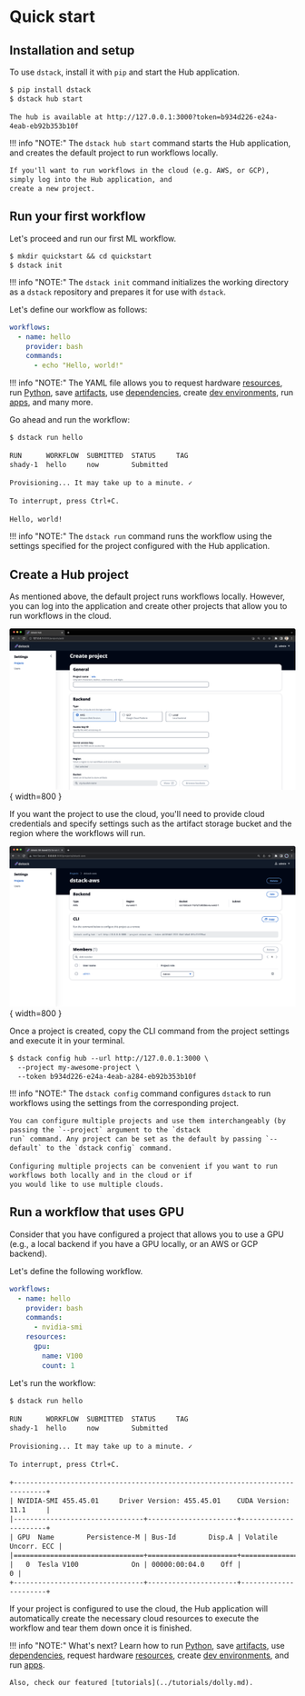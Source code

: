 # Quick start

## Installation and setup

To use `dstack`, install it with `pip` and start the Hub application.

<div class="termy">

```shell
$ pip install dstack
$ dstack hub start

The hub is available at http://127.0.0.1:3000?token=b934d226-e24a-4eab-eb92b353b10f
```

</div>

!!! info "NOTE:"
    The `dstack hub start` command starts the Hub application,
    and creates the default project to run workflows locally.

    If you'll want to run workflows in the cloud (e.g. AWS, or GCP), simply log into the Hub application, and 
    create a new project.

## Run your first workflow

Let's proceed and run our first ML workflow.

<div class="termy">

```shell
$ mkdir quickstart && cd quickstart
$ dstack init
```

</div>

!!! info "NOTE:"
    The `dstack init` command initializes the working directory as a `dstack` repository
    and prepares it for use with `dstack`.

Let's define our workflow as follows:

<div editor-title=".dstack/workflows/hello.yaml"> 

```yaml
workflows:
  - name: hello
    provider: bash
    commands:
      - echo "Hello, world!"
```

</div>

!!! info "NOTE:"
    The YAML file allows you to request hardware [resources](usage/resources.md), run [Python](usage/python.md),
    save [artifacts](usage/artifacts.md), use [dependencies](usage/deps.md), create [dev environments](usage/dev-environments.md),
    run [apps](usage/apps.md), and many more.

Go ahead and run the workflow:

<div class="termy">

```shell
$ dstack run hello

RUN      WORKFLOW  SUBMITTED  STATUS     TAG
shady-1  hello     now        Submitted     
 
Provisioning... It may take up to a minute. ✓

To interrupt, press Ctrl+C.

Hello, world!
```

</div>

!!! info "NOTE:"
    The `dstack run` command runs the workflow using the settings specified for the project configured with the
    Hub application.

## Create a Hub project

As mentioned above, the default project runs workflows locally.
However, you can log into the application and create other projects that allow you to run workflows in the cloud.

![](../assets/dstack_hub_create_project.png){ width=800 }

If you want the project to use the cloud, you'll need to provide cloud credentials and specify settings such as the
artifact storage bucket and the region where the workflows will run.

![](../assets/dstack_hub_view_project.png){ width=800 }

Once a project is created, copy the CLI command from the project settings and execute it in your terminal.

<div class="termy">

```shell
$ dstack config hub --url http://127.0.0.1:3000 \
  --project my-awesome-project \
  --token b934d226-e24a-4eab-a284-eb92b353b10f
```

</div>

!!! info "NOTE:"
    The `dstack config` command configures `dstack` to run workflows using the settings from
    the corresponding project.

    You can configure multiple projects and use them interchangeably (by passing the `--project` argument to the `dstack 
    run` command. Any project can be set as the default by passing `--default` to the `dstack config` command.

    Configuring multiple projects can be convenient if you want to run workflows both locally and in the cloud or if 
    you would like to use multiple clouds.


## Run a workflow that uses GPU

Consider that you have configured a project that allows you to use a GPU (e.g., a local backend if you have a GPU
locally, or an AWS or GCP backend).

Let's define the following workflow.

<div editor-title=".dstack/workflows/hello.yaml"> 

```yaml
workflows:
  - name: hello
    provider: bash
    commands:
      - nvidia-smi
    resources:
      gpu:
        name: V100
        count: 1
```

</div>

Let's run the workflow:

<div class="termy">

```shell
$ dstack run hello

RUN      WORKFLOW  SUBMITTED  STATUS     TAG
shady-1  hello     now        Submitted     
 
Provisioning... It may take up to a minute. ✓

To interrupt, press Ctrl+C.

+------------------------------------------------------------------------------+
| NVIDIA-SMI 455.45.01     Driver Version: 455.45.01    CUDA Version: 11.1     |
|--------------------------------+----------------------+----------------------+
| GPU  Name        Persistence-M | Bus-Id        Disp.A | Volatile Uncorr. ECC |
|================================+======================+======================|
|   0  Tesla V100             On | 00000:00:04.0    Off |                    0 |
+--------------------------------+----------------------+----------------------+
```

</div>

If your project is configured to use the cloud, the Hub application will automatically create the necessary cloud
resources to execute the workflow and tear them down once it is finished.

!!! info "NOTE:"
    What's next? Learn how to run [Python](usage/python.md),
    save [artifacts](usage/artifacts.md), use [dependencies](usage/deps.md), request hardware [resources](usage/resources.md), 
    create [dev environments](usage/dev-environments.md), and run [apps](usage/apps.md).

    Also, check our featured [tutorials](../tutorials/dolly.md).